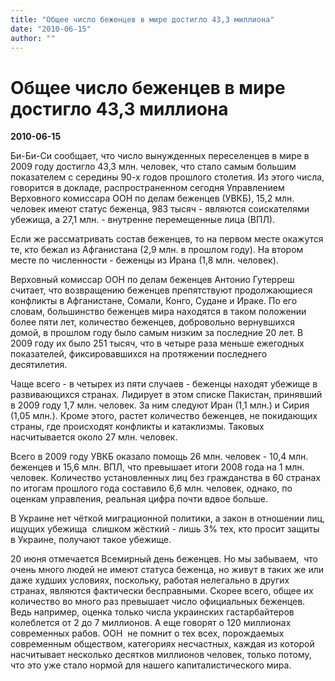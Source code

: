 ```yaml
---
title: "Общее число беженцев в мире достигло 43,3 миллиона"
date: "2010-06-15"
author: ""
---
```


# Общее число беженцев в мире достигло 43,3 миллиона

**2010-06-15** 

Би-Би-Си сообщает, что число вынужденных переселенцев в мире в 2009 году достигло 43,3 млн. человек, что стало самым большим показателем с середины 90-х годов прошлого столетия. Из этого числа, говорится в докладе, распространенном сегодня Управлением Верховного комиссара ООН по делам беженцев (УВКБ), 15,2 млн. человек имеют статус беженца, 983 тысяч - являются соискателями убежища, а 27,1 млн. - внутренне перемещенные лица (ВПЛ).

Если же рассматривать состав беженцев, то на первом месте окажутся те, кто бежал из Афганистана (2,9 млн. в прошлом году). На втором месте по численности - беженцы из Ирана (1,8 млн. человек).

Верховный комиссар ООН по делам беженцев Антонио Гутерреш считает, что возвращению беженцев препятствуют продолжающиеся конфликты в Афганистане, Сомали, Конго, Судане и Ираке. По его словам, большинство беженцев мира находятся в таком положении более пяти лет, количество беженцев, добровольно вернувшихся домой, в прошлом году было самым низким за последние 20 лет. В 2009 году их было 251 тысяч, что в четыре раза меньше ежегодных показателей, фиксировавшихся на протяжении последнего десятилетия. 

Чаще всего - в четырех из пяти случаев - беженцы находят убежище в развивающихся странах. Лидирует в этом списке Пакистан, принявший в 2009 году 1,7 млн. человек. За ним следуют Иран (1,1 млн.) и Сирия (1,05 млн.). Кроме этого, растет количество беженцев, не покидающих страны, где происходят конфликты и катаклизмы. Таковых насчитывается около 27 млн. человек.

Всего в 2009 году УВКБ оказало помощь 26 млн. человек - 10,4 млн. беженцев и 15,6 млн. ВПЛ, что превышает итоги 2008 года на 1 млн. человек. Количество установленных лиц без гражданства в 60 странах по итогам прошлого года составило 6,6 млн. человек, однако, по оценкам управления, реальная цифра почти вдвое больше.

В Украине нет чёткой миграционной политики, а закон в отношении лиц, ищущих убежища  слишком жёсткий - лишь 3% тех, кто просит защиты в Украине, получают такое убежище.

20 июня отмечается Всемирный день беженцев. Но мы забываем,  что очень много людей не имеют статуса беженца, но живут в таких же или даже худших условиях, поскольку, работая нелегально в других странах, являются фактически бесправными. Скорее всего, общее их количество во много раз превышает число официальных беженцев. Ведь например, оценка только числа украинских гастарбайтеров колеблется от 2 до 7 миллионов. А еще говорят о 120 миллионах современных рабов. ООН  не помнит о тех всех, порождаемых современным обществом, категориях несчастных, каждая из которой насчитывает несколько десятков миллионов человек, только потому, что это уже стало нормой для нашего капиталистического мира.